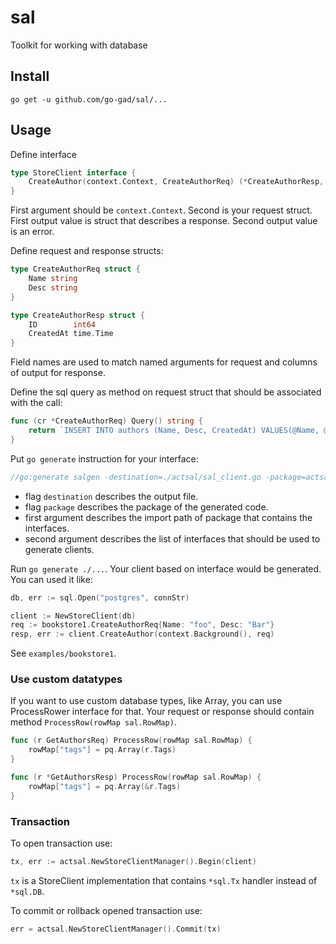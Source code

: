 # sal
Toolkit for working with database

## Install

```
go get -u github.com/go-gad/sal/...
```

## Usage

Define interface
```go
type StoreClient interface {
	CreateAuthor(context.Context, CreateAuthorReq) (*CreateAuthorResp, error)
}
```
First argument should be `context.Context`. Second is your request struct. 
First output value is struct that describes a response. Second output value is an error.

Define request and response structs:
```go
type CreateAuthorReq struct {
	Name string
	Desc string
}

type CreateAuthorResp struct {
	ID        int64
	CreatedAt time.Time
}
``` 
Field names are used to match named arguments for request and columns of output for response.

Define the sql query as method on request struct that should be associated with the call:
```go
func (cr *CreateAuthorReq) Query() string {
	return `INSERT INTO authors (Name, Desc, CreatedAt) VALUES(@Name, @Desc, now()) RETURNING ID, CreatedAt`
}
``` 

Put `go generate` instruction for your interface:
```go
//go:generate salgen -destination=./actsal/sal_client.go -package=actsal github.com/go-gad/sal/examples/bookstore1 StoreClient
```

- flag `destination` describes the output file.
- flag `package` describes the package of the generated code.
- first argument describes the import path of package that contains the interfaces.
- second argument describes the list of interfaces that should be used to generate clients.

Run `go generate ./...`. Your client based on interface would be generated. You can used it like:
```go
db, err := sql.Open("postgres", connStr)

client := NewStoreClient(db)
req := bookstore1.CreateAuthorReq{Name: "foo", Desc: "Bar"}
resp, err := client.CreateAuthor(context.Background(), req)

```

See `examples/bookstore1`.

### Use custom datatypes

If you want to use custom database types, like Array, you can use ProcessRower interface for that. 
Your request or response should contain method `ProcessRow(rowMap sal.RowMap)`.

```go
func (r GetAuthorsReq) ProcessRow(rowMap sal.RowMap) {
	rowMap["tags"] = pq.Array(r.Tags)
}

func (r *GetAuthorsResp) ProcessRow(rowMap sal.RowMap) {
	rowMap["tags"] = pq.Array(&r.Tags)
}
``` 

### Transaction

To open transaction use:
```go
tx, err := actsal.NewStoreClientManager().Begin(client)
```
`tx` is a StoreClient implementation that contains `*sql.Tx` handler instead of `*sql.DB`.

To commit or rollback opened transaction use:
```go
err = actsal.NewStoreClientManager().Commit(tx)
```
